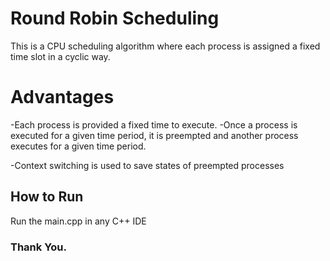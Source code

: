 
# Round Robin Scheduling
This is a CPU scheduling algorithm where each process is assigned a fixed time slot in a cyclic way.

# Advantages

-Each process is provided a fixed time to execute.
-Once a process is executed for a given time period, it is preempted and another process executes for a given time period.

-Context switching is used to save states of preempted processes


## How to Run

Run the main.cpp in any C++ IDE


### Thank You.
